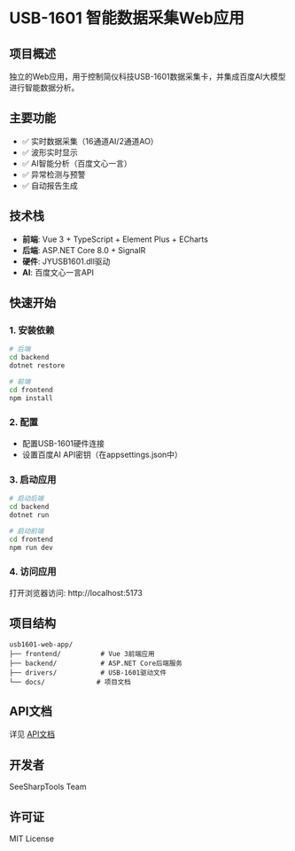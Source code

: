 # USB-1601 智能数据采集Web应用

## 项目概述
独立的Web应用，用于控制简仪科技USB-1601数据采集卡，并集成百度AI大模型进行智能数据分析。

## 主要功能
- ✅ 实时数据采集（16通道AI/2通道AO）
- ✅ 波形实时显示
- ✅ AI智能分析（百度文心一言）
- ✅ 异常检测与预警
- ✅ 自动报告生成

## 技术栈
- **前端**: Vue 3 + TypeScript + Element Plus + ECharts
- **后端**: ASP.NET Core 8.0 + SignalR
- **硬件**: JYUSB1601.dll驱动
- **AI**: 百度文心一言API

## 快速开始

### 1. 安装依赖
```bash
# 后端
cd backend
dotnet restore

# 前端
cd frontend
npm install
```

### 2. 配置
- 配置USB-1601硬件连接
- 设置百度AI API密钥（在appsettings.json中）

### 3. 启动应用
```bash
# 启动后端
cd backend
dotnet run

# 启动前端
cd frontend
npm run dev
```

### 4. 访问应用
打开浏览器访问: http://localhost:5173

## 项目结构
```
usb1601-web-app/
├── frontend/          # Vue 3前端应用
├── backend/           # ASP.NET Core后端服务
├── drivers/           # USB-1601驱动文件
└── docs/             # 项目文档
```

## API文档
详见 [API文档](./docs/API.md)

## 开发者
SeeSharpTools Team

## 许可证
MIT License